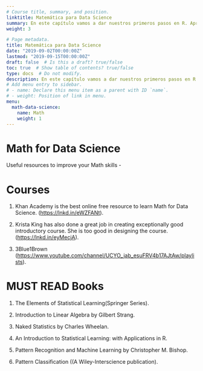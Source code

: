 ```yaml
---
# Course title, summary, and position.
linktitle: Matemática para Data Science
summary: En este capítulo vamos a dar nuestros primeros pasos en R. Aprenderemos a usar la consola como calculadora y a asignar variables. También aprenderemos algunos de los tipos básicos de datos en R. Comencemos!
weight: 3

# Page metadata.
title: Matemática para Data Science
date: "2019-09-02T00:00:00Z"
lastmod: "2019-09-15T00:00:00Z"
draft: false  # Is this a draft? true/false
toc: true  # Show table of contents? true/false
type: docs  # Do not modify.
description: En este capítulo vamos a dar nuestros primeros pasos en R. Aprenderemos a usar la consola como calculadora y a asignar variables. También aprenderemos algunos de los tipos básicos de datos en R. Comencemos!
# Add menu entry to sidebar.
# - name: Declare this menu item as a parent with ID `name`.
# - weight: Position of link in menu.
menu:
  math-data-science:
    name: Math
    weight: 1
---
```



# Math for Data Science
Useful resources to improve your Math skills -

Courses
=======
1) Khan Academy is the best online free resource to learn Math for Data Science.
(https://lnkd.in/eWZFANt).

2) Krista King has also done a great job in creating exceptionally good introductory course. She is too good in designing the course.
(https://lnkd.in/eyMecjA).

3) 3Blue1Brown (https://www.youtube.com/channel/UCYO_jab_esuFRV4b17AJtAw/playlists).

MUST READ Books
=============
1) The Elements of Statistical Learning(Springer Series).

2) Introduction to Linear Algebra by Gilbert Strang.

3) Naked Statistics by Charles Wheelan.

4) An Introduction to Statistical Learning: with Applications in R.

5) Pattern Recognition and Machine Learning by Christopher M. Bishop.

6) Pattern Classification ((A Wiley-Interscience publication).
